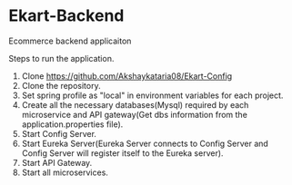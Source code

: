 # Ekart-Backend
Ecommerce backend applicaiton

Steps to run the application.

1. Clone https://github.com/Akshaykataria08/Ekart-Config
2. Clone the repository.
3. Set spring profile as "local" in environment variables for each project.
4. Create all the necessary databases(Mysql) required by each microservice and API gateway(Get dbs information from the application.properties file). 
5. Start Config Server.
6. Start Eureka Server(Eureka Server connects to Config Server and Config Server will register itself to the Eureka server).
7. Start API Gateway.
8. Start all microservices.

